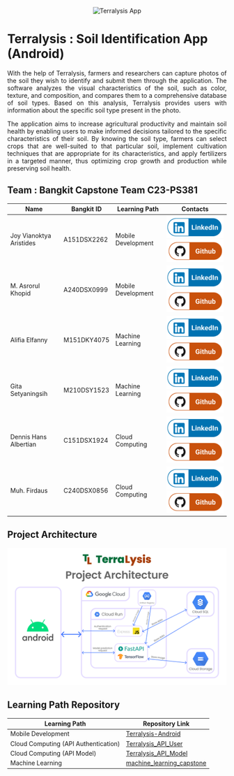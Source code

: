<p align="center">
    <img src="https://github.com/Joviar27/Terralysis/assets/95416905/3a875945-833a-4198-a054-0195243b1547" alt="Terralysis App">
</p>

# Terralysis : Soil Identification App (Android)

<p align="justify">
  With the help of Terralysis, farmers and researchers can capture photos of the soil they wish to identify and submit them through the application. The software analyzes the visual characteristics of the soil, such as color, texture, and composition, and compares them to a comprehensive database of soil types. Based on this analysis, Terralysis provides users with information about the specific soil type present in the photo.
</p>
<p align="justify">
The application aims to increase agricultural productivity and maintain soil health by enabling users to make informed decisions tailored to the specific characteristics of their soil. By knowing the soil type, farmers can select crops that are well-suited to that particular soil, implement cultivation techniques that are appropriate for its characteristics, and apply fertilizers in a targeted manner, thus optimizing crop growth and production while preserving soil health.
</p>

## Team : Bangkit Capstone Team C23-PS381

| Name                    | Bangkit ID  | Learning Path      | Contacts                                                                                                                                                                                |
| ----------------------- | ----------- | ------------------ | --------------------------------------------------------------------------------------------------------------------------------------------------------------------------------------- |
| Joy Vianoktya Aristides | A151DSX2262 | Mobile Development | [![Joy Vianoktya Aristides](/contacts/LinkedIn.png)](https://www.linkedin.com/in/joyvianoktya/) [![Joviar27](/contacts/Github.png)](https://github.com/Joviar27)                        |
| M. Asrorul Khopid       | A240DSX0999 | Mobile Development | [![M.Asrorul Khopid](/contacts/LinkedIn.png)](https://www.linkedin.com/in/asrorul-khopid-39b567272/) [![asrorulkhopid](/contacts/Github.png)](https://github.com/asrorulkhopid)         |
| Alifia Elfanny          | M151DKY4075 | Machine Learning   | [![Alifia Elfanny](/contacts/LinkedIn.png)](https://www.linkedin.com/in/alifiaelfanny25/) [![alifia25](/contacts/Github.png)](https://github.com/alifia25)                              |
| Gita Setyaningsih       | M210DSY1523 | Machine Learning   | [![Gita Setyaningsih](/contacts/LinkedIn.png)](https://www.linkedin.com/in/gita-setyaningsih-657996242/) [![RizdkyOktaviari](/contacts/Github.png)](https://github.com/RizdkyOktaviari) |
| Dennis Hans Albertian   | C151DSX1924 | Cloud Computing    | [![Dennis Hans](/contacts/LinkedIn.png)](https://www.linkedin.com/in/dennis-hans/) [![denishansss](/contacts/Github.png)](https://github.com/dennishansss)                              |
| Muh. Firdaus            | C240DSX0856 | Cloud Computing    | [![Muh.Firdaus](/contacts/LinkedIn.png)](https://www.linkedin.com/in/muh-firdaus-b3333a230/) [![muhfirdaus08](/contacts/Github.png)](https://github.com/muhfirdaus08)                   |

## Project Architecture

![endpoint.](/project-architecture/project-architecture-update.png)

## Learning Path Repository

| Learning Path                        | Repository Link                                                                           |
| ------------------------------------ | ----------------------------------------------------------------------------------------- |
| Mobile Development                   | [Terralysis-Android](https://github.com/Joviar27/Terralysis-Android 'Terralysis-Android') |
| Cloud Computing (API Authentication) | [Terralysis_API_User](https://github.com/muhfirdaus08/Terralysis_API_User)                |
| Cloud Computing (API Model)          | [Terralysis_API_Model](https://github.com/muhfirdaus08/Terralysis_API_Model)              |
| Machine Learning                     | [machine_learning_capstone](https://github.com/alifia25/machine_learning_capstone)        |
